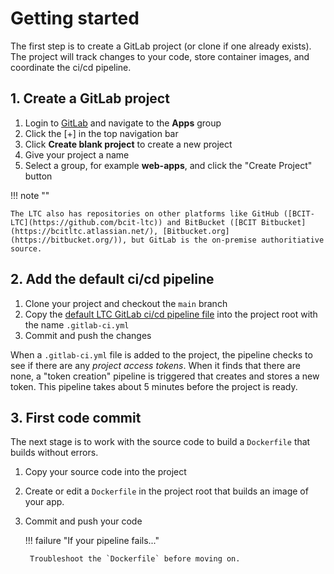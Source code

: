 # Getting started

The first step is to create a GitLab project (or clone if one already exists). The project will track changes to your code, store container images, and coordinate the ci/cd pipeline.

## 1. Create a GitLab project

1. Login to [GitLab](https://issues.ltc.bcit.ca) and navigate to the **Apps** group
2. Click the [+] in the top navigation bar
3. Click **Create blank project** to create a new project
4. Give your project a name
5. Select a group, for example **web-apps**, and click the "Create Project" button

!!! note ""

    The LTC also has repositories on other platforms like GitHub ([BCIT-LTC](https://github.com/bcit-ltc)) and BitBucket ([BCIT Bitbucket](https://bcitltc.atlassian.net/), [Bitbucket.org](https://bitbucket.org/)), but GitLab is the on-premise authoritiative source.

## 2. Add the default ci/cd pipeline

1. Clone your project and checkout the `main` branch
1. Copy the [default LTC GitLab ci/cd pipeline file](https://issues.ltc.bcit.ca/-/snippets/60) into the project root with the name `.gitlab-ci.yml`
2. Commit and push the changes

When a `.gitlab-ci.yml` file is added to the project, the pipeline checks to see if there are any *project access tokens*. When it finds that there are none, a "token creation" pipeline is triggered that creates and stores a new token. This pipeline takes about 5 minutes before the project is ready.

## 3. First code commit

The next stage is to work with the source code to build a `Dockerfile` that builds without errors.

1. Copy your source code into the project

2. Create or edit a `Dockerfile` in the project root that builds an image of your app.

3. Commit and push your code

    !!! failure "If your pipeline fails..."

        Troubleshoot the `Dockerfile` before moving on.
